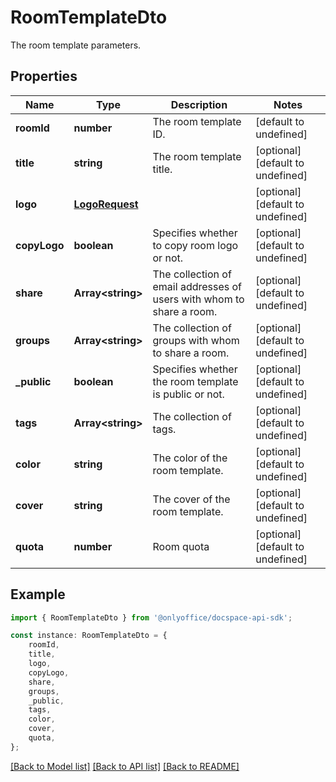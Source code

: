 # RoomTemplateDto

The room template parameters.

## Properties

Name | Type | Description | Notes
------------ | ------------- | ------------- | -------------
**roomId** | **number** | The room template ID. | [default to undefined]
**title** | **string** | The room template title. | [optional] [default to undefined]
**logo** | [**LogoRequest**](LogoRequest.md) |  | [optional] [default to undefined]
**copyLogo** | **boolean** | Specifies whether to copy room logo or not. | [optional] [default to undefined]
**share** | **Array&lt;string&gt;** | The collection of email addresses of users with whom to share a room. | [optional] [default to undefined]
**groups** | **Array&lt;string&gt;** | The collection of groups with whom to share a room. | [optional] [default to undefined]
**_public** | **boolean** | Specifies whether the room template is public or not. | [optional] [default to undefined]
**tags** | **Array&lt;string&gt;** | The collection of tags. | [optional] [default to undefined]
**color** | **string** | The color of the room template. | [optional] [default to undefined]
**cover** | **string** | The cover of the room template. | [optional] [default to undefined]
**quota** | **number** | Room quota | [optional] [default to undefined]

## Example

```typescript
import { RoomTemplateDto } from '@onlyoffice/docspace-api-sdk';

const instance: RoomTemplateDto = {
    roomId,
    title,
    logo,
    copyLogo,
    share,
    groups,
    _public,
    tags,
    color,
    cover,
    quota,
};
```

[[Back to Model list]](../README.md#documentation-for-models) [[Back to API list]](../README.md#documentation-for-api-endpoints) [[Back to README]](../README.md)
